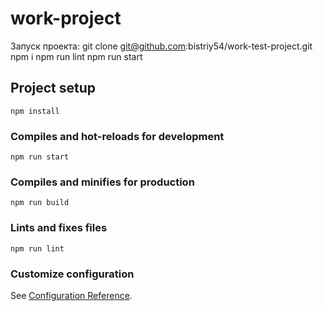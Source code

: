 # work-project
Запуск проекта:
git clone git@github.com:bistriy54/work-test-project.git
npm i
npm run lint
npm run start

## Project setup
```
npm install
```

### Compiles and hot-reloads for development
```
npm run start
```

### Compiles and minifies for production
```
npm run build
```

### Lints and fixes files
```
npm run lint
```

### Customize configuration
See [Configuration Reference](https://cli.vuejs.org/config/).
